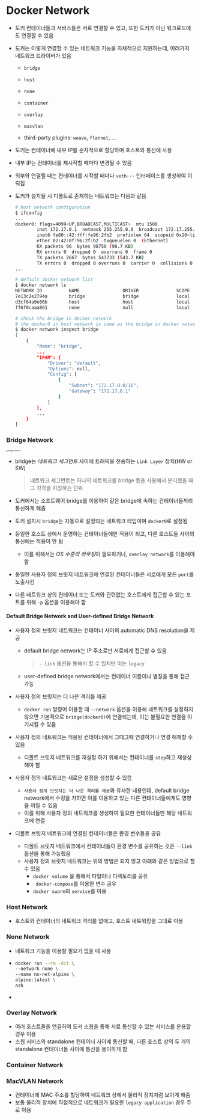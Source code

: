 # Docker Network

- 도커 컨테이너들과 서비스들은 서로 연결할 수 있고, 또한 도커가 아닌 워크로드에도 연결할 수 있음

- 도커는 이렇게 연결할 수 있는 네트워크 기능을 자체적으로 지원하는데, 여러가지 네트워크 드라이버가 있음

  - `bridge`
  - `host`

  - `none`
  - `container`

  - `overlay`
  - `macvlan`
  - third-party plugins: `weave`, `flannel`, ...

- 도커는 컨테이너에 내부 IP를 순차적으로 할당하며 호스트와 통신에 사용

- 내부 IP는 컨테이너를 재시작할 때마다 변경될 수 있음

- 외부와 연결될 때는 컨테이너를 시작할 때마다 `veth···` 인터페이스를 생성하여 이뤄짐

- 도커가 설치될 시 디폴트로 존재하는 네트워크는 다음과 같음

  ```bash
  # host network configuration
  $ ifconfig
  ...
  docker0: flags=4099<UP,BROADCAST,MULTICAST>  mtu 1500
          inet 172.17.0.1  netmask 255.255.0.0  broadcast 172.17.255.255
          inet6 fe80::42:fff:fe96:2fb2  prefixlen 64  scopeid 0x20<link>
          ether 02:42:0f:96:2f:b2  txqueuelen 0  (Ethernet)
          RX packets 90  bytes 98750 (98.7 KB)
          RX errors 0  dropped 0  overruns 0  frame 0
          TX packets 2667  bytes 543733 (543.7 KB)
          TX errors 0  dropped 0 overruns 0  carrier 0  collisions 0
  ...
  
  # default docker network list
  $ docker network ls
  NETWORK ID          NAME                DRIVER              SCOPE
  7e13c2e2794a        bridge              bridge              local
  d3cf64a9e06b        host                host                local
  ff6f0caaa861        none                null                local
  
  # check the bridge in docker network
  # the docker0 in host network is same as the bridge in docker network list
  $ docker network inspect bridge
  [
      {
          "Name": "bridge",
          ...
          "IPAM": {
              "Driver": "default",
              "Options": null,
              "Config": [
                  {
                      "Subnet": "172.17.0.0/16",
                      "Gateway": "172.17.0.1"
                  }
              ]
          },
          ...
      }
  ]
  ```

  

### Bridge Network

<img src="http://img.scoop.it/bmExZyvGWidultcwx9hCb7nTzqrqzN7Y9aBZTaXoQ8Q=" alt="bridge network" style="zoom:33%;" />

- bridge는 *네트워크 세그먼트* 사이에 트래픽을 전송하는 `Link Layer` 장치(HW or SW)

  > 네트워크 세그먼트는 하나의 네트워크를 bridge 등을 사용해서 분리했을 때 그 각각을 지칭하는 단위

- 도커에서는 소프트웨어 bridge를 이용하여 같은 bridge에 속하는 컨테이너들끼리 통신하게 해줌
- 도커 설치시 `bridge`는 자동으로 설정되는 네트워크 타입이며 `docker0`로 설정됨
- 동일한 호스트 상에서 운영하는 컨테이너들에만 적용이 되고, 다른 호스트들 사이의 통신에는 적용이 안 됨
  - 이를 위해서는 *OS 수준의 라우팅*이 필요하거나, `overlay network`를 이용해야 함
- 동일한 사용자 정의 브릿지 네트워크에 연결된 컨테이너들은 서로에게 모든 `port`를 노출시킴
- 다른 네트워크 상의 컨테이너 또는 도커와 관련없는 호스트에게 접근할 수 있는 포트를 위해 `-p` 옵션을 이용해야 함

#### Default Bridge Network and User-defined Bridge Network

- 사용자 정의 브릿지 네트워크는 컨테이너 사이의 automatic DNS resolution을 제공

  - default bridge network는 IP 주소로만 서로에게 접근할 수 있음

    > `--link` 옵션을 통해서 할 수 있지만 이는 `legacy`

  - user-defined bridge network에서는 컨테이너 이름이나 별칭을 통해 접근 가능

- 사용자 정의 브릿지는 더 나은 격리를 제공

  - `docker run` 명령어 이용할 때 `--network` 옵션을 이용해 네트워크를 설정하지 않으면 기본적으로 `bridge(docker0)`에 연결되는데, 이는 불필요한 연결을 야기시킬 수 있음

- 사용자 정의 네트워크는 적용된 컨테이너에서 그때그때 연결하거나 연결 해제할 수 있음

  - 디폴트 브릿지 네트워크를 재설정 하기 위해서는 컨테이너를 `stop`하고 재생성 해야 함

- 사용자 정의 네트워크는 새로운 설정을 생성할 수 있ᅌᅳᆷ

  - `사용자 정의 브릿지는 더 나은 격리를 제공`와 유사한 내용인데, default bridge network에서 수정을 가하면 이를 이용하고 있는 다른 컨테이너들에게도 영향을 끼칠 수 있음
  - 이를 위해 사용자 정의 네트워크를 생성하여 필요한 컨테이너들만 해당 네트워크에 연결

- 디폴트 브릿지 네트워크에 연결된 컨테이너들은 환경 변수들을 공유

  - 디폴트 브릿지 네트워크에서 컨테이너들이 환경 변수를 공유하는 것은 `--link` 옵션을 통해 가능했음
  - 사용자 정의 브릿지 네트워크는 위의 방법은 되지 않고 아래와 같은 방법으로 할 수 있음
    - `docker volume` 을 통해서 파일이나 디렉토리를 공유
    - ` docker-compose`를 이용한 변수 공유
    - `docker swarm`의 `service`를 이용



### Host Network

- 호스트와 컨테이너의 네트워크 격리를 없애고, 호스트 네트워킹을 그대로 이용

### None Network

- 네트워크 기능을 이용할 필요가 없을 때 사용

- ```bash
  docker run --rm -dit \
  --network none \
  --name no-net-alpine \
  alpine:latest \
  ash
  ```

- 

### Overlay Network

- 여러 호스트들을 연결하여 도커 스웜을 통해 서로 통신할 수 있는 서비스를 운용할 경우 이용
- 스웜 서비스와 standalone 컨테이너 사이에 통신할 때, 다른 호스트 상의 두 개의 standalone 컨테이너들 사이에 통신을 용이하게 함

### Container Network

### MacVLAN Network

- 컨테이너에 MAC 주소를 할당하여 네트워크 상에서 물리적 장치처럼 보이게 해줌
- 보통 물리적 장치에 직접적으로 네트워크가 필요한 `legacy application` 경우 주로 이용